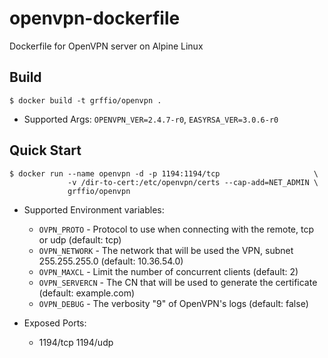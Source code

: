 # openvpn-dockerfile
Dockerfile for OpenVPN server on Alpine Linux

Build
-----
```
$ docker build -t grffio/openvpn .
```
- Supported Args: `OPENVPN_VER=2.4.7-r0`, `EASYRSA_VER=3.0.6-r0`

Quick Start
-----------
```
$ docker run --name openvpn -d -p 1194:1194/tcp                     \
             -v /dir-to-cert:/etc/openvpn/certs --cap-add=NET_ADMIN \
             grffio/openvpn
```
- Supported Environment variables:
  - `OVPN_PROTO` - Protocol to use when connecting with the remote, tcp or udp (default: tcp)
  - `OVPN_NETWORK` - The network that will be used the VPN, subnet 255.255.255.0 (default: 10.36.54.0)
  - `OVPN_MAXCL` - Limit the number of concurrent clients (default: 2)
  - `OVPN_SERVERCN` - The CN that will be used to generate the certificate (default: example.com)
  - `OVPN_DEBUG` - The verbosity "9" of OpenVPN's logs (default: false)
 
- Exposed Ports:
  - 1194/tcp 1194/udp
